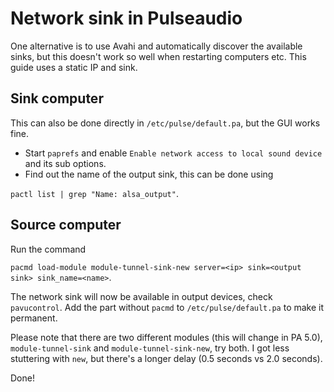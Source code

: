 Network sink in Pulseaudio
=============================================

One alternative is to use Avahi and automatically discover
the available sinks, but this doesn't work so well when
restarting computers etc. This guide uses a static IP and sink.

Sink computer
-------------
This can also be done directly in ```/etc/pulse/default.pa```, but 
the GUI works fine.

* Start ```paprefs``` and enable ```Enable network access to local sound device``` 
and its sub options.
* Find out the name of the output sink, this can be done using 

```pactl list | grep "Name: alsa_output"```.

Source computer
---------------
Run the command

```pacmd load-module module-tunnel-sink-new server=<ip> sink=<output sink> sink_name=<name>```.

The network sink will now be available in output devices, check ```pavucontrol```. 
Add the part without ```pacmd``` to ```/etc/pulse/default.pa``` to make it permanent.

Please note that there are two different modules (this will change in PA 5.0), ```module-tunnel-sink```
and ```module-tunnel-sink-new```, try both. I got less stuttering with ```new```, but there's
a longer delay (0.5 seconds vs 2.0 seconds).

Done!
